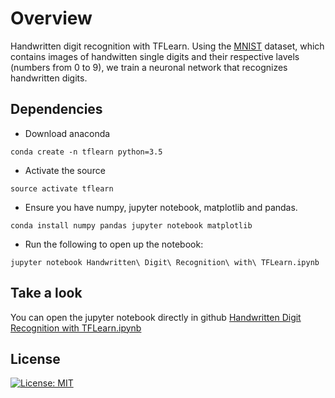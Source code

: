 # Overview
Handwritten digit recognition with TFLearn. Using the [MNIST](http://yann.lecun.com/exdb/mnist/) dataset, which contains images of handwitten single digits and their respective lavels (numbers from 0 to 9), we train a neuronal network that recognizes handwritten digits.

## Dependencies
* Download anaconda
```
conda create -n tflearn python=3.5
```

* Activate the source
```
source activate tflearn
```
* Ensure you have numpy, jupyter notebook, matplotlib and pandas.
```
conda install numpy pandas jupyter notebook matplotlib
```
* Run the following to open up the notebook:
```
jupyter notebook Handwritten\ Digit\ Recognition\ with\ TFLearn.ipynb
```

## Take a look
You can open the jupyter notebook directly in github 
[Handwritten Digit Recognition with TFLearn.ipynb](https://github.com/sbatururimi/Handwritten-Digit-Recognition-TFLearn/blob/master/Handwritten%20Digit%20Recognition%20with%20TFLearn.ipynb)

## License
[![License: MIT](https://img.shields.io/badge/License-MIT-yellow.svg)](https://github.com/sbatururimi/Handwritten-Digit-Recognition-TFLearn/blob/master/LICENSE)